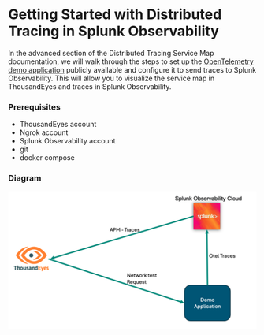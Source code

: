 # Getting Started with Distributed Tracing in Splunk Observability

In the advanced section of the Distributed Tracing Service Map documentation, we will walk through the steps to set up the [OpenTelemetry demo application](https://opentelemetry.io/docs/demo/) publicly available and configure it to send traces to Splunk Observability. This will allow you to visualize the service map in ThousandEyes and traces in Splunk Observability.

### Prerequisites
- ThousandEyes account
- Ngrok account
- Splunk Observability account
- git
- docker compose


### Diagram

![Diagram of the Advanced Service Map](../../img/diagram_advanced_service_map.png)